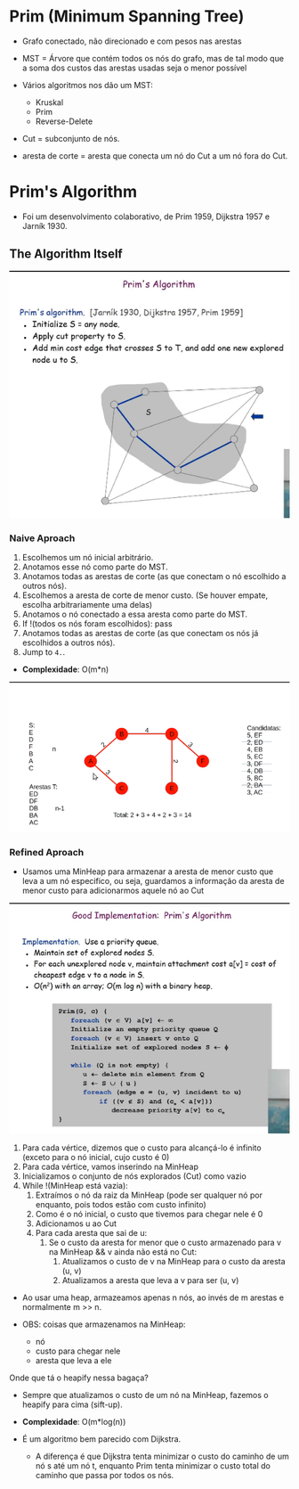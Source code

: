 # Prim (Minimum Spanning Tree)

* Grafo conectado, não direcionado e com pesos nas arestas
* MST = Árvore que contém todos os nós do grafo, mas de tal modo que a soma dos custos das arestas usadas seja o menor possível
* Vários algoritmos nos dão um MST:
    * Kruskal
    * Prim
    * Reverse-Delete

* Cut = subconjunto de nós.
* aresta de corte = aresta que conecta um nó do Cut a um nó fora do Cut.

# Prim's Algorithm

* Foi um desenvolvimento colaborativo, de Prim 1959, Dijkstra 1957 e Jarník 1930.

## The Algorithm Itself

![idea-of-it](/P2%20-%20Grafos/me%20de%20ibagens/Aula%2013%20-%20espirito%20da%20coisa.png)

### Naive Aproach
1. Escolhemos um nó inicial arbitrário.
2. Anotamos esse nó como parte do MST.
3. Anotamos todas as arestas de corte (as que conectam o nó escolhido a outros nós).
4. Escolhemos a aresta de corte de menor custo. (Se houver empate, escolha arbitrariamente uma delas)
5. Anotamos o nó conectado a essa aresta como parte do MST.
6. If !(todos os nós foram escolhidos): pass
7. Anotamos todas as arestas de corte (as que conectam os nós já escolhidos a outros nós).
8. Jump to `4.`.

* **Complexidade**: O(m*n) 

![final-mst](/P2%20-%20Grafos/me%20de%20ibagens/Aula%2013%20-%20final%20graph%20with%20naive%20aproach.png)

### Refined Aproach
* Usamos uma MinHeap para armazenar a aresta de menor custo que leva a um nó especifico, ou seja, guardamos a informação da aresta de menor custo para adicionarmos aquele nó ao Cut

![min-heap](/P2%20-%20Grafos/me%20de%20ibagens/Aula%2013%20-%20Prim%20with%20heap%20pseudocode.png)

1. Para cada vértice, dizemos que o custo para alcançá-lo é infinito (exceto para o nó inicial, cujo custo é 0)
2. Para cada vértice, vamos inserindo na MinHeap
3. Inicializamos o conjunto de nós explorados (Cut) como vazio
4. While !(MinHeap está vazia):
    1. Extraímos o nó da raiz da MinHeap (pode ser qualquer nó por enquanto, pois todos estão com custo infinito)
    2. Como é o nó inicial, o custo que tivemos para chegar nele é 0
    3. Adicionamos u ao Cut
    4. Para cada aresta que sai de u:
        1. Se o custo da aresta for menor que o custo armazenado para v na MinHeap && v ainda não está no Cut:
            1. Atualizamos o custo de v na MinHeap para o custo da aresta (u, v)
            2. Atualizamos a aresta que leva a v para ser (u, v)

* Ao usar uma heap, armazeamos apenas n nós, ao invés de m arestas e normalmente m >> n.

* OBS: coisas que armazenamos na MinHeap:
    * nó
    * custo para chegar nele
    * aresta que leva a ele

Onde que tá o heapify nessa bagaça?
* Sempre que atualizamos o custo de um nó na MinHeap, fazemos o heapify para cima (sift-up).

* **Complexidade**: O(m*log(n))

* É um algoritmo bem parecido com Dijkstra.
    * A diferença é que Dijkstra tenta minimizar o custo do caminho de um nó s até um nó t, enquanto Prim tenta minimizar o custo total do caminho que passa por todos os nós.